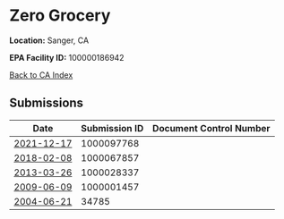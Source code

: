 # Zero Grocery

**Location:** Sanger, CA

**EPA Facility ID:** 100000186942

[Back to CA Index](../../index.md)

## Submissions

| Date | Submission ID | Document Control Number |
|------|--------------|-------------------------|
| [2021-12-17](submissions/1000097768.md) | 1000097768 |  |
| [2018-02-08](submissions/1000067857.md) | 1000067857 |  |
| [2013-03-26](submissions/1000028337.md) | 1000028337 |  |
| [2009-06-09](submissions/1000001457.md) | 1000001457 |  |
| [2004-06-21](submissions/34785.md) | 34785 |  |
